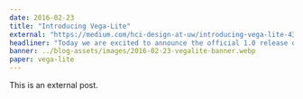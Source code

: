 ```yaml
---
date: 2016-02-23
title: "Introducing Vega-Lite"
external: "https://medium.com/hci-design-at-uw/introducing-vega-lite-438f9215f09e"
headliner: "Today we are excited to announce the official 1.0 release of Vega-Lite, a high-level format for rapidly creating visualizations for analysis and presentation."
banner: ../blog-assets/images/2016-02-23-vegalite-banner.webp
paper: vega-lite
---
```


This is an external post.
